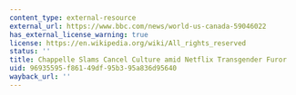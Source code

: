```yaml
---
content_type: external-resource
external_url: https://www.bbc.com/news/world-us-canada-59046022
has_external_license_warning: true
license: https://en.wikipedia.org/wiki/All_rights_reserved
status: ''
title: Chappelle Slams Cancel Culture amid Netflix Transgender Furor
uid: 96935595-f861-49df-95b3-95a836d95640
wayback_url: ''
---
```

